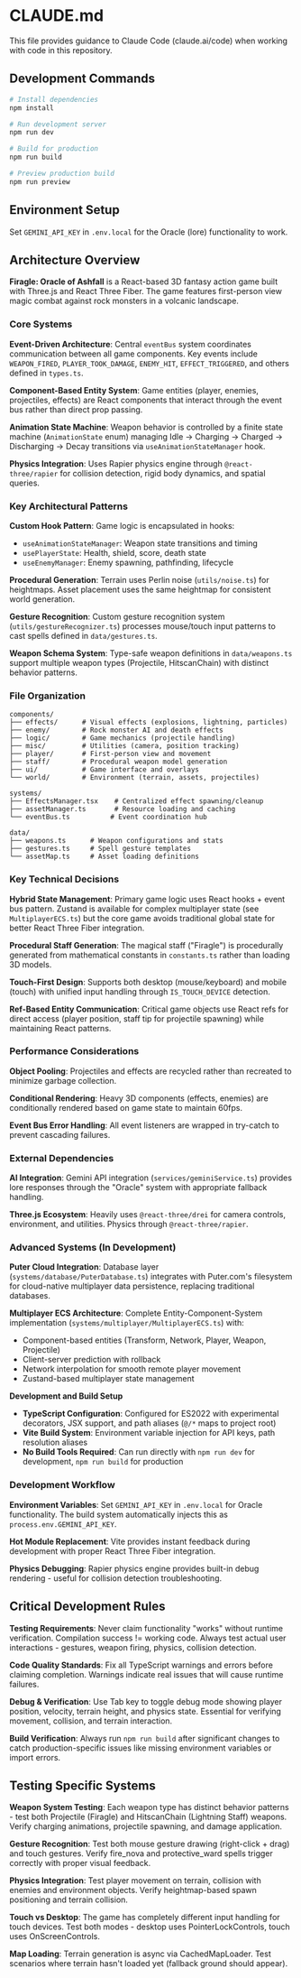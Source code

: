 # CLAUDE.md

This file provides guidance to Claude Code (claude.ai/code) when working with code in this repository.

## Development Commands

```bash
# Install dependencies
npm install

# Run development server
npm run dev

# Build for production
npm run build

# Preview production build
npm run preview
```

## Environment Setup

Set `GEMINI_API_KEY` in `.env.local` for the Oracle (lore) functionality to work.

## Architecture Overview

**Firagle: Oracle of Ashfall** is a React-based 3D fantasy action game built with Three.js and React Three Fiber. The game features first-person view magic combat against rock monsters in a volcanic landscape.

### Core Systems

**Event-Driven Architecture**: Central `eventBus` system coordinates communication between all game components. Key events include `WEAPON_FIRED`, `PLAYER_TOOK_DAMAGE`, `ENEMY_HIT`, `EFFECT_TRIGGERED`, and others defined in `types.ts`.

**Component-Based Entity System**: Game entities (player, enemies, projectiles, effects) are React components that interact through the event bus rather than direct prop passing.

**Animation State Machine**: Weapon behavior is controlled by a finite state machine (`AnimationState` enum) managing Idle → Charging → Charged → Discharging → Decay transitions via `useAnimationStateManager` hook.

**Physics Integration**: Uses Rapier physics engine through `@react-three/rapier` for collision detection, rigid body dynamics, and spatial queries.

### Key Architectural Patterns

**Custom Hook Pattern**: Game logic is encapsulated in hooks:
- `useAnimationStateManager`: Weapon state transitions and timing
- `usePlayerState`: Health, shield, score, death state
- `useEnemyManager`: Enemy spawning, pathfinding, lifecycle

**Procedural Generation**: Terrain uses Perlin noise (`utils/noise.ts`) for heightmaps. Asset placement uses the same heightmap for consistent world generation.

**Gesture Recognition**: Custom gesture recognition system (`utils/gestureRecognizer.ts`) processes mouse/touch input patterns to cast spells defined in `data/gestures.ts`.

**Weapon Schema System**: Type-safe weapon definitions in `data/weapons.ts` support multiple weapon types (Projectile, HitscanChain) with distinct behavior patterns.

### File Organization

```
components/
├── effects/      # Visual effects (explosions, lightning, particles)
├── enemy/        # Rock monster AI and death effects  
├── logic/        # Game mechanics (projectile handling)
├── misc/         # Utilities (camera, position tracking)
├── player/       # First-person view and movement
├── staff/        # Procedural weapon model generation
├── ui/           # Game interface and overlays
└── world/        # Environment (terrain, assets, projectiles)

systems/
├── EffectsManager.tsx    # Centralized effect spawning/cleanup
├── assetManager.ts       # Resource loading and caching  
└── eventBus.ts          # Event coordination hub

data/
├── weapons.ts      # Weapon configurations and stats
├── gestures.ts     # Spell gesture templates
└── assetMap.ts     # Asset loading definitions
```

### Key Technical Decisions

**Hybrid State Management**: Primary game logic uses React hooks + event bus pattern. Zustand is available for complex multiplayer state (see `MultiplayerECS.ts`) but the core game avoids traditional global state for better React Three Fiber integration.

**Procedural Staff Generation**: The magical staff ("Firagle") is procedurally generated from mathematical constants in `constants.ts` rather than loading 3D models.

**Touch-First Design**: Supports both desktop (mouse/keyboard) and mobile (touch) with unified input handling through `IS_TOUCH_DEVICE` detection.

**Ref-Based Entity Communication**: Critical game objects use React refs for direct access (player position, staff tip for projectile spawning) while maintaining React patterns.

### Performance Considerations

**Object Pooling**: Projectiles and effects are recycled rather than recreated to minimize garbage collection.

**Conditional Rendering**: Heavy 3D components (effects, enemies) are conditionally rendered based on game state to maintain 60fps.

**Event Bus Error Handling**: All event listeners are wrapped in try-catch to prevent cascading failures.

### External Dependencies

**AI Integration**: Gemini API integration (`services/geminiService.ts`) provides lore responses through the "Oracle" system with appropriate fallback handling.

**Three.js Ecosystem**: Heavily uses `@react-three/drei` for camera controls, environment, and utilities. Physics through `@react-three/rapier`.

### Advanced Systems (In Development)

**Puter Cloud Integration**: Database layer (`systems/database/PuterDatabase.ts`) integrates with Puter.com's filesystem for cloud-native multiplayer data persistence, replacing traditional databases.

**Multiplayer ECS Architecture**: Complete Entity-Component-System implementation (`systems/multiplayer/MultiplayerECS.ts`) with:
- Component-based entities (Transform, Network, Player, Weapon, Projectile)
- Client-server prediction with rollback
- Network interpolation for smooth remote player movement  
- Zustand-based multiplayer state management

**Development and Build Setup**

- **TypeScript Configuration**: Configured for ES2022 with experimental decorators, JSX support, and path aliases (`@/*` maps to project root)
- **Vite Build System**: Environment variable injection for API keys, path resolution aliases
- **No Build Tools Required**: Can run directly with `npm run dev` for development, `npm run build` for production

### Development Workflow

**Environment Variables**: Set `GEMINI_API_KEY` in `.env.local` for Oracle functionality. The build system automatically injects this as `process.env.GEMINI_API_KEY`.

**Hot Module Replacement**: Vite provides instant feedback during development with proper React Three Fiber integration.

**Physics Debugging**: Rapier physics engine provides built-in debug rendering - useful for collision detection troubleshooting.

## Critical Development Rules

**Testing Requirements**: Never claim functionality "works" without runtime verification. Compilation success != working code. Always test actual user interactions - gestures, weapon firing, physics, collision detection.

**Code Quality Standards**: Fix all TypeScript warnings and errors before claiming completion. Warnings indicate real issues that will cause runtime failures.

**Debug & Verification**: Use Tab key to toggle debug mode showing player position, velocity, terrain height, and physics state. Essential for verifying movement, collision, and terrain interaction.

**Build Verification**: Always run `npm run build` after significant changes to catch production-specific issues like missing environment variables or import errors.

## Testing Specific Systems

**Weapon System Testing**: Each weapon type has distinct behavior patterns - test both Projectile (Firagle) and HitscanChain (Lightning Staff) weapons. Verify charging animations, projectile spawning, and damage application.

**Gesture Recognition**: Test both mouse gesture drawing (right-click + drag) and touch gestures. Verify fire_nova and protective_ward spells trigger correctly with proper visual feedback.

**Physics Integration**: Test player movement on terrain, collision with enemies and environment objects. Verify heightmap-based spawn positioning and terrain collision.

**Touch vs Desktop**: The game has completely different input handling for touch devices. Test both modes - desktop uses PointerLockControls, touch uses OnScreenControls.

**Map Loading**: Terrain generation is async via CachedMapLoader. Test scenarios where terrain hasn't loaded yet (fallback ground should appear).